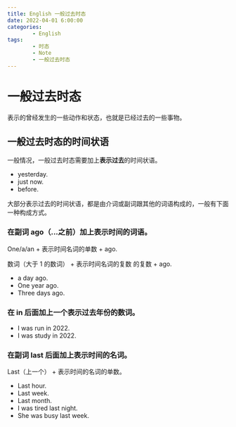 ```yaml
---
title: English 一般过去时态
date: 2022-04-01 6:00:00
categories:
        - English
tags:
        - 时态
        - Note
        - 一般过去时态
---
```


# 一般过去时态

表示的曾经发生的一些动作和状态，也就是已经过去的一些事物。

## 一般过去时态的时间状语

一般情况，一般过去时态需要加上**表示过去**的时间状语。

- yesterday.
- just now.
- before.

大部分表示过去的时间状语，都是由介词或副词跟其他的词语构成的，一般有下面一种构成方式。

### 在副词 ago（...之前）加上表示时间的词语。

One/a/an + 表示时间名词的单数 + ago.

数词（大于 1 的数词） + 表示时间名词的复数 的复数 + ago.

- a day ago.
- One year ago.
- Three days ago.

### 在 in 后面加上一个表示过去年份的数词。

- I was run in 2022.
- I was study in 2022.

### 在副词 last 后面加上表示时间的名词。

Last（上一个） + 表示时间的名词的单数。

- Last hour.
- Last week.
- Last month.
- I was tired last night.
- She was busy last week.
